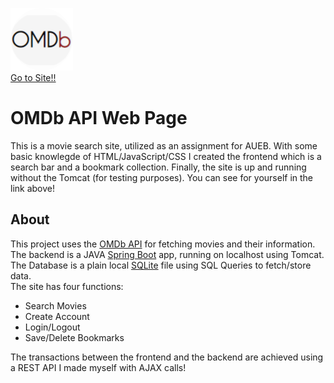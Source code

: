 [![OMDB Logo](SpringBootMVC/src/main/resources/static/images/iconcircle.png)](https://aueb-omdb.herokuapp.com/)  
[Go to Site!!](https://omdbaueb.herokuapp.com/index.html)  
  
# OMDb API Web Page
  
This is a movie search site, utilized as an assignment for AUEB. 
With some basic knowlegde of HTML/JavaScript/CSS I created the frontend which is a search bar and a bookmark collection.
Finally, the site is up and running without the Tomcat (for testing purposes). You can see for yourself in the link above!
  
## About
This project uses the [OMDb API](http://www.omdbapi.com/) for fetching movies and their information.   
The backend is a JAVA [Spring Boot](https://spring.io) app, running on localhost using Tomcat.  
The Database is a plain local [SQLite](https://www.sqlite.org/index.html) file using SQL Queries to fetch/store data.  
The site has four functions:  
  * Search Movies  
  * Create Account  
  * Login/Logout  
  * Save/Delete Bookmarks  

The transactions between the frontend and the backend are achieved using a REST API I made myself with AJAX calls!
